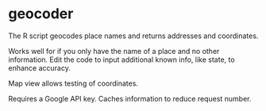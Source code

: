 # geocoder

<p>The R script geocodes place names and returns addresses and coordinates.</p>

<p>Works well for if you only have the name of a place and no other information. Edit the code to input additional known info, like state, to enhance accuracy.</p>

<p>Map view allows testing of coordinates.</p>

<p>Requires a Google API key. Caches information to reduce request number.</p>
